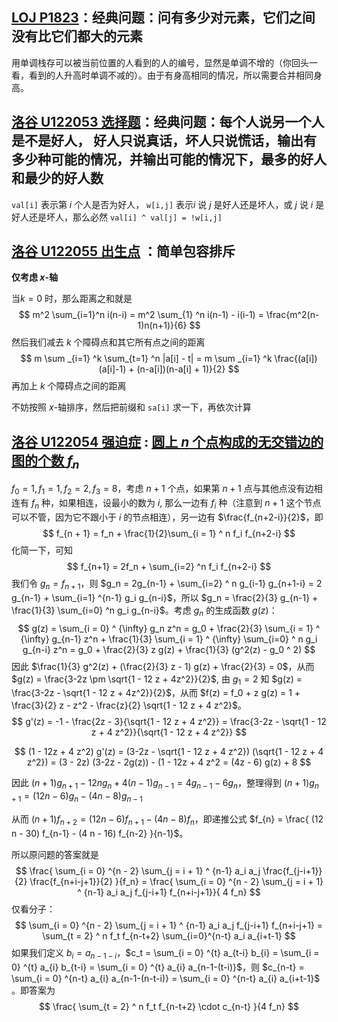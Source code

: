 ## [LOJ P1823](https://www.luogu.com.cn/problem/P1823)：经典问题：问有多少对元素，它们之间没有比它们都大的元素

用单调栈存可以被当前位置的人看到的人的编号，显然是单调不增的（你回头一看，看到的人升高时单调不减的）。由于有身高相同的情况，所以需要合并相同身高。

## [洛谷 U122053 选择题](https://www.luogu.com.cn/problem/U122053?contestId=31675)：__经典问题__：每个人说另一个人是不是好人， 好人只说真话，坏人只说慌话，输出有多少种可能的情况，并输出可能的情况下，最多的好人和最少的好人数

`val[i]` 表示第 $i$ 个人是否为好人， `w[i,j]` 表示$i$ 说 $j$ 是好人还是坏人，或 $j$ 说 $i$ 是好人还是坏人，那么必然 `val[i] ^ val[j] = !w[i,j]`


## [洛谷 U122055 出生点](https://www.luogu.com.cn/problem/U122055?contestId=31675) ：简单包容排斥

__仅考虑 $x$-轴__

当$k=0$ 时，那么距离之和就是
$$
m^2 \sum_{i=1}^n i(n-i) = m^2 \sum_{1} ^n i(n-1) - i(i-1) = \frac{m^2(n-1)n(n+1)}{6}
$$
然后我们减去 $k$ 个障碍点和其它所有点之间的距离
$$
m  \sum _{i=1} ^k \sum_{t=1} ^n |a[i] - t| = m  \sum _{i=1} ^k \frac{(a[i])(a[i]-1) + (n-a[i])(n-a[i] + 1)}{2}
$$
再加上 $k$ 个障碍点之间的距离

不妨按照 $x$-轴排序，然后把前缀和 `sa[i]` 求一下，再依次计算



## [洛谷 U122054 强迫症](https://www.luogu.com.cn/problem/U122054?contestId=31675) : [圆上 $n$ 个点构成的无交错边的图的个数 $f_n$](http://oeis.org/A054726)

$f_0 = 1, f_1 = 1, f_2 = 2, f_3 = 8$，考虑 $n+1$ 个点，如果第 $n+1$ 点与其他点没有边相连有 $f_n$ 种，如果相连，设最小的数为 $i$, 那么一边有 $f_i$ 种（注意到 $n+1$ 这个节点可以不管，因为它不跟小于 $i$ 的节点相连），另一边有 $\frac{f_{n+2-i}}{2}$，即
$$
f_{n + 1} = f_n + \frac{1}{2}\sum_{i = 1} ^ n f_i f_{n+2-i}
$$
化简一下，可知 
$$
f_{n+1} = 2f_n + \sum_{i=2} ^n f_i f_{n+2-i}
$$
我们令 $g_n = f_{n+1}$，则 $g_n = 2g_{n-1} + \sum_{i=2} ^ n g_{i-1} g_{n+1-i} = 2 g_{n-1} + \sum_{i=1} ^{n-1} g_i g_{n-i}$，所以 $g_n = \frac{2}{3} g_{n-1} + \frac{1}{3} \sum_{i=0} ^n g_i g_{n-i}$。考虑 $g_n$ 的生成函数 $g(z)$：
$$
g(z) = \sum_{i = 0} ^ {\infty} g_n z^n = g_0 + \frac{2}{3}  \sum_{i = 1} ^ {\infty} g_{n-1} z^n + \frac{1}{3} \sum_{i = 1} ^ {\infty} \sum_{i=0} ^ n g_i g_{n-i} z^n = g_0 + \frac{2}{3} z g(z) + \frac{1}{3} (g^2(z)  - g_0 ^ 2)
$$
因此 $\frac{1}{3} g^2(z) + (\frac{2}{3} z - 1) g(z) + \frac{2}{3} = 0$，从而 $g(z) = \frac{3-2z \pm \sqrt{1 - 12 z + 4z^2}}{2}$, 由 $g_1 = 2$ 知 $g(z) = \frac{3-2z - \sqrt{1 - 12 z + 4z^2}}{2}$，从而 $f(z) = f_0 + z g(z) = 1 + \frac{3}{2} z - z^2 - \frac{z}{2} \sqrt{1 - 12 z + 4 z^2}$。
$$
g'(z) = -1 - \frac{2z - 3}{\sqrt{1 - 12 z + 4 z^2}} = \frac{3-2z - \sqrt{1 - 12 z + 4 z^2}}{\sqrt{1 - 12 z + 4 z^2}}
$$

$$
(1 - 12z + 4 z^2) g'(z) = (3-2z - \sqrt{1 - 12 z + 4 z^2}) (\sqrt{1 - 12 z + 4 z^2}) = (3 - 2z) (3-2z - 2g(z)) - (1 - 12z + 4 z^2 = (4z - 6) g(z) + 8
$$

因此 $(n + 1)g_{n+1} - 12 n g_n + 4(n-1)g_{n-1} = 4 g_{n-1} - 6 g_n$，整理得到 $(n+1)g_{n+1}  = (12 n - 6) g_n - (4n-8)g_{n-1}$

从而 $(n+1)f_{n+2} = (12 n - 6) f_{n+1} - (4n - 8) f_n$，即递推公式 $f_{n} = \frac{ (12 n - 30) f_{n-1} - (4 n - 16) f_{n-2} }{n-1}$。

所以原问题的答案就是 
$$
\frac{ \sum_{i = 0} ^{n - 2} \sum_{j = i + 1} ^ {n-1} a_i a_j \frac{f_{j-i+1}}{2} \frac{f_{n+i-j+1}}{2} }{f_n} = \frac{ \sum_{i = 0} ^{n - 2} \sum_{j = i + 1} ^ {n-1} a_i a_j f_{j-i+1} f_{n+i-j+1}}{ 4 f_n}
$$
仅看分子：
$$
\sum_{i = 0} ^{n - 2} \sum_{j = i + 1} ^ {n-1} a_i a_j f_{j-i+1} f_{n+i-j+1} = \sum_{t = 2} ^ n f_t f_{n-t+2} \sum_{i=0}^{n-t} a_i a_{i+t-1}
$$
如果我们定义 $b_i = a_{n-1-i}$，$c_t = \sum_{i = 0} ^{t} a_{t-i} b_{i} = \sum_{i = 0} ^{t} a_{i} b_{t-i} = \sum_{i = 0} ^{t} a_{i} a_{n-1-(t-i)}$，则 $c_{n-t} = \sum_{i = 0} ^{n-t} a_{i} a_{n-1-(n-t-i)} = \sum_{i = 0} ^{n-t} a_{i} a_{i+t-1}$ 。即答案为
$$
\frac{ \sum_{t = 2} ^ n f_t f_{n-t+2} \cdot c_{n-t} }{4 f_n}
$$